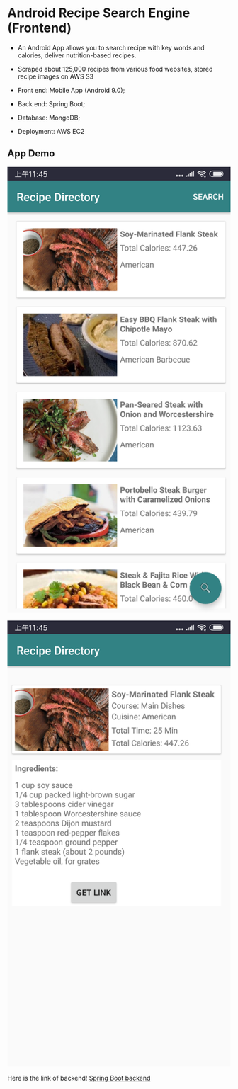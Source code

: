 # Android Recipe Search Engine (Frontend)

*	An Android App allows you to search recipe with key words and calories, deliver nutrition-based recipes.
*	Scraped about 125,000 recipes from various food websites, stored recipe images on AWS S3

*	Front end: Mobile App (Android 9.0); 
*	Back end: Spring Boot; 
*	Database: MongoDB; 
*	Deployment: AWS EC2


## App Demo

![Demo Image](./img/pic2.png)

![Demo Image](./img/pic1.png)


Here is the link of backend!
[Spring Boot backend](https://github.com/szcpitt/SpringBoot-Recipe-Search)